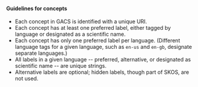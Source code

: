 #### Guidelines for concepts

* Each concept in GACS is identified with a unique URI.
* Each concept has at least one preferred label, either tagged by language or
  designated as a scientific name.
* Each concept has only one preferred label per language.  (Different language
  tags for a given language, such as `en-us` and `en-gb`, designate separate
  languages.)
* All labels in a given language -- preferred, alternative, or designated
  as scientific name -- are unique strings.
* Alternative labels are optional; hidden labels, though part of SKOS, are not used.

